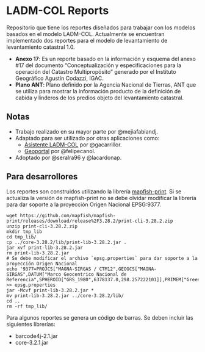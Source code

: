 # LADM-COL Reports

Repositorio que tiene los reportes diseñados para trabajar con los modelos basados en el modelo LADM-COL.
Actualmente se encuentran implementado dos reportes para el modelo de levantamiento de levantamiento catastral 1.0.

- **Anexo 17**: Es un reporte basado en la información y esquema del anexo #17 del documento “Conceptualización y especificaciones para la operación del Catastro Multipropósito” generado por el Instituto Geográfico Agustín Codazzi, IGAC.
- **Plano ANT**: Plano definido por la Agencia Nacional de Tierras, ANT que se utiliza para mostrar la información producto de la definición de cabida y linderos de los predios objeto del levantamiento catastral.

## Notas

- Trabajo realizado en su mayor parte por @mejiafabiandj.
- Adaptado para ser utilizado por otras aplicaciones como:
  - [Asistente LADM-COL](https://github.com/SwissTierrasColombia/Asistente-LADM-COL) por @gacarrillor.
  - [Geoportal](https://github.com/SwissTierrasColombia/print_server) por @felipecanol.
- Adoptado por @seralra96 y @lacardonap.

## Para desarrollores

Los reportes son construidos utilizando la librería [mapfish-print](https://github.com/mapfish/mapfish-print).
Si se actualiza la versión de mapfish-print no se debe olvidar modificar la librería para dar soporte a la proyección Origen Nacional EPSG:9377.

```shell
wget https://github.com/mapfish/mapfish-print/releases/download/release%2F3.28.2/print-cli-3.28.2.zip
unzip print-cli-3.28.2.zip
mkdir tmp_lib
cd tmp_lib/
cp ../core-3.28.2/lib/print-lib-3.28.2.jar .
jar xvf print-lib-3.28.2.jar
rm print-lib-3.28.2.jar
# Se debe modificar el archivo `epsg.properties` para dar soporte a la proyección Origen Nacional
echo '9377=PROJCS["MAGNA-SIRGAS / CTM12",GEOGCS["MAGNA-SIRGAS",DATUM["Marco Geocentrico Nacional de Referencia",SPHEROID["GRS_1980",6378137.0,298.257222101]],PRIMEM["Greenwich",0.0],UNIT["Degree",0.0174532925199433]],PROJECTION["Transverse_Mercator"],PARAMETER["False_Easting",5000000.0],PARAMETER["False_Northing",2000000.0],PARAMETER["Central_Meridian",-73.0],PARAMETER["Scale_Factor",0.9992],PARAMETER["Latitude_Of_Origin",4.0],UNIT["Meter",1.0]]' >> epsg.properties
jar -Mcvf print-lib-3.28.2.jar *
mv print-lib-3.28.2.jar ../core-3.28.2/lib/
cd ..
rm -rf tmp_lib/
```

Para algunos reportes se genera un código de barras.
Se deben incluir las siguientes librerías:
- barcode4j-2.1.jar
- core-3.2.1.jar
